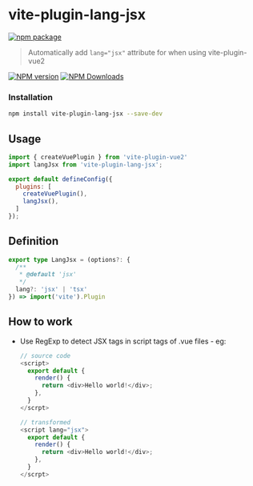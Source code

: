 # vite-plugin-lang-jsx

[![npm package](https://nodei.co/npm/vite-plugin-lang-jsx.png?downloads=true&downloadRank=true&stars=true)](https://www.npmjs.com/package/vite-plugin-lang-jsx)

> Automatically add `lang="jsx"` attribute for when using vite-plugin-vue2

[![NPM version](https://img.shields.io/npm/v/vite-plugin-lang-jsx.svg?style=flat)](https://npmjs.org/package/vite-plugin-lang-jsx)
[![NPM Downloads](https://img.shields.io/npm/dm/vite-plugin-lang-jsx.svg?style=flat)](https://npmjs.org/package/vite-plugin-lang-jsx)

### Installation

```bash
npm install vite-plugin-lang-jsx --save-dev
```

## Usage

```js
import { createVuePlugin } from 'vite-plugin-vue2'
import langJsx from 'vite-plugin-lang-jsx';

export default defineConfig({
  plugins: [
    createVuePlugin(),
    langJsx(),
  ]
});
```

## Definition

```typescript
export type LangJsx = (options?: {
  /**
   * @default 'jsx'
   */
  lang?: 'jsx' | 'tsx'
}) => import('vite').Plugin
```

## How to work

- Use RegExp to detect JSX tags in script tags of .vue files - eg:

  ```js
  // source code
  <script>
    export default {
      render() {
        return <div>Hello world!</div>;
      },
    }
  </scrpt>

  // transformed
  <script lang="jsx">
    export default {
      render() {
        return <div>Hello world!</div>;
      },
    }
  </scrpt>
  ```
